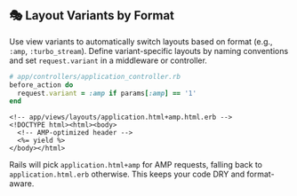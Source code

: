 ## 🎭 Layout Variants by Format
Use view variants to automatically switch layouts based on format (e.g., `:amp`, `:turbo_stream`). Define variant-specific layouts by naming conventions and set `request.variant` in a middleware or controller.

```ruby
# app/controllers/application_controller.rb
before_action do
  request.variant = :amp if params[:amp] == '1'
end
```

```erb
<!-- app/views/layouts/application.html+amp.html.erb -->
<!DOCTYPE html><html><body>
  <!-- AMP-optimized header -->
  <%= yield %>
</body></html>
```

Rails will pick `application.html+amp` for AMP requests, falling back to `application.html.erb` otherwise. This keeps your code DRY and format-aware.